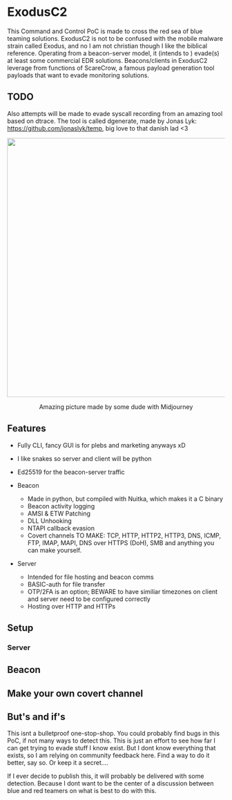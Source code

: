 # ExodusC2
This Command and Control PoC is made to cross the red sea of blue teaming solutions. ExodusC2 is not to be confused with the mobile malware strain called Exodus, and no I am not christian though I like the biblical reference. Operating from a beacon-server model, it (intends to ) evade(s) at least some commercial EDR solutions. Beacons/clients in ExodusC2 leverage from functions of ScareCrow, a famous payload generation tool payloads that want to evade monitoring solutions. 

## TODO
Also attempts will be made to evade syscall recording from an amazing tool based on dtrace. The tool is called dgenerate, made by Jonas Lyk: https://github.com/jonaslyk/temp, big love to that danish lad <3

<p align="center">
  <img src="https://user-images.githubusercontent.com/59022605/190503049-a4ba6757-de2d-4b15-ac09-627b6b9297b8.png" data-canonical-src="https://user-images.githubusercontent.com/59022605/190503049-a4ba6757-de2d-4b15-ac09-627b6b9297b8.png" height="600" />
</p>

<p align="center">
Amazing picture made by some dude with Midjourney
</p>

## Features
- Fully CLI, fancy GUI is for plebs and marketing anyways xD
- I like snakes so server and client will be python
- Ed25519 for the beacon-server traffic 

- Beacon
  + Made in python, but compiled with Nuitka, which makes it a C binary 
  + Beacon activity logging
  + AMSI & ETW Patching
  + DLL Unhooking
  + NTAPI callback evasion
  + Covert channels TO MAKE: TCP, HTTP, HTTP2, HTTP3, DNS, ICMP, FTP, IMAP, MAPI, DNS over HTTPS (DoH), SMB and anything you can make yourself.

- Server
  + Intended for file hosting and beacon comms
  + BASIC-auth for file transfer
  + OTP/2FA is an option; BEWARE to have similiar timezones on client and server need to be configured correctly
  + Hosting over HTTP and HTTPs



## Setup
### Server


## Beacon

## Make your own covert channel

## But's and if's
This isnt a bulletproof one-stop-shop. You could probably find bugs in this PoC, if not many ways to detect this. This is just an effort to see how far I can get trying to evade stuff I know exist. 
But I dont know everything that exists, so I am relying on community feedback here. Find a way to do it better, say so. Or keep it a secret.... 

If I ever decide to publish this, it will probably be delivered with some detection. Because I dont want to be the center of a discussion between blue and red teamers on what is best to do with this.


